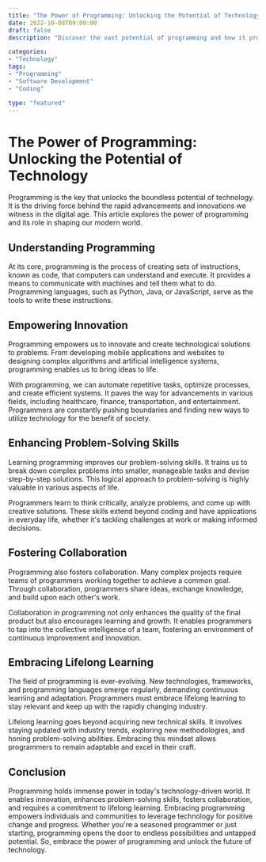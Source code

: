 ```yaml
---
title: "The Power of Programming: Unlocking the Potential of Technology"
date: 2022-10-08T09:00:00
draft: false
description: "Discover the vast potential of programming and how it propels technology forward."

categories: 
- "Technology"
tags: 
- "Programming"
- "Software Development"
- "Coding"

type: "featured"
---
```


# The Power of Programming: Unlocking the Potential of Technology

Programming is the key that unlocks the boundless potential of technology. It is the driving force behind the rapid advancements and innovations we witness in the digital age. This article explores the power of programming and its role in shaping our modern world.

## Understanding Programming

At its core, programming is the process of creating sets of instructions, known as code, that computers can understand and execute. It provides a means to communicate with machines and tell them what to do. Programming languages, such as Python, Java, or JavaScript, serve as the tools to write these instructions.

## Empowering Innovation

Programming empowers us to innovate and create technological solutions to problems. From developing mobile applications and websites to designing complex algorithms and artificial intelligence systems, programming enables us to bring ideas to life.

With programming, we can automate repetitive tasks, optimize processes, and create efficient systems. It paves the way for advancements in various fields, including healthcare, finance, transportation, and entertainment. Programmers are constantly pushing boundaries and finding new ways to utilize technology for the benefit of society.

## Enhancing Problem-Solving Skills

Learning programming improves our problem-solving skills. It trains us to break down complex problems into smaller, manageable tasks and devise step-by-step solutions. This logical approach to problem-solving is highly valuable in various aspects of life.

Programmers learn to think critically, analyze problems, and come up with creative solutions. These skills extend beyond coding and have applications in everyday life, whether it's tackling challenges at work or making informed decisions.

## Fostering Collaboration

Programming also fosters collaboration. Many complex projects require teams of programmers working together to achieve a common goal. Through collaboration, programmers share ideas, exchange knowledge, and build upon each other's work.

Collaboration in programming not only enhances the quality of the final product but also encourages learning and growth. It enables programmers to tap into the collective intelligence of a team, fostering an environment of continuous improvement and innovation.

## Embracing Lifelong Learning

The field of programming is ever-evolving. New technologies, frameworks, and programming languages emerge regularly, demanding continuous learning and adaptation. Programmers must embrace lifelong learning to stay relevant and keep up with the rapidly changing industry.

Lifelong learning goes beyond acquiring new technical skills. It involves staying updated with industry trends, exploring new methodologies, and honing problem-solving abilities. Embracing this mindset allows programmers to remain adaptable and excel in their craft.

## Conclusion

Programming holds immense power in today's technology-driven world. It enables innovation, enhances problem-solving skills, fosters collaboration, and requires a commitment to lifelong learning. Embracing programming empowers individuals and communities to leverage technology for positive change and progress. Whether you're a seasoned programmer or just starting, programming opens the door to endless possibilities and untapped potential. So, embrace the power of programming and unlock the future of technology.
